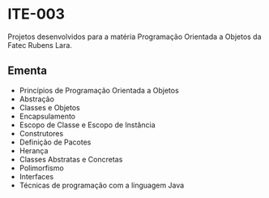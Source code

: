 # ITE-003
Projetos desenvolvidos para a matéria Programação Orientada a Objetos da Fatec Rubens Lara.

## Ementa 
* Princípios de Programação Orientada a Objetos  
* Abstração  
* Classes e Objetos  
* Encapsulamento  
* Escopo de Classe e Escopo de Instância  
* Construtores  
* Definição de Pacotes  
* Herança  
* Classes Abstratas e Concretas  
* Polimorfismo  
* Interfaces  
* Técnicas de programação com a linguagem Java  
 
